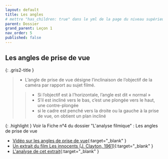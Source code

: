```yaml
---
layout: default
title: Les angles
# mettre "has_children: true" dans le yml de la page du niveau supérieur
parent: Dossier
grand_parent: Leçon 1
nav_order: 5
published: false
---
```

## Les angles de prise de vue

{: .gris2-title }
> - L’angle de prise de vue désigne l’inclinaison de l’objectif de la caméra par rapport au sujet filmé.
>> - Si l’objectif est à l’horizontale, l’angle est dit « normal »
>> - S’il est incliné vers le bas, c’est une plongée
vers le haut, une contre-plongée 
>> - si le cadre est penché vers la droite ou la gauche à la prise de vue, on obtient un plan incliné

{: .highlight }
Voir la Fiche n°4 du dossier "L'analyse filmique" : Les angles de prise de vue

- [Vidéo sur les angles de prise de vue](https://drive.google.com/file/d/1MX9B8iyQTSTTUKq4c6noaLQf1ZAMz7eh/view?usp=drive_link){:target="_blank" }
- [Un extrait du film Les innocents (J. Clayton, 1961)](https://drive.google.com/file/d/1NxD4YElsLftCMcOSVURPy6CzhU4IOWC5/view?usp=drive_link){:target="_blank" }
- [L'analyse de cet extrait](https://drive.google.com/file/d/1KHHcGlppOYDEAWMbkeDxCJFlPw-EKe9T/view?usp=drive_link){:target="_blank" }